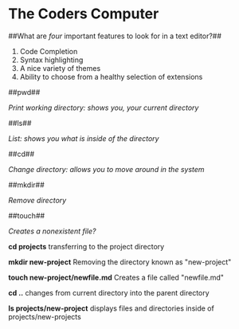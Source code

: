 # The Coders Computer

##What are _four_ important features to look for in a text editor?##

1. Code Completion
2. Syntax highlighting
3. A nice variety of themes
4. Ability to choose from a healthy selection of extensions

##pwd##

*Print working directory: shows you, your current directory*

##ls##

*List: shows you what is inside of the directory*

##cd##

*Change directory: allows you to move around in the system*

##mkdir##

*Remove directory*

##touch##

*Creates a nonexistent file?*

**cd projects** transferring to the project directory

**mkdir new-project** Removing the directory known as "new-project"

**touch new-project/newfile.md** Creates a file called "newfile.md"

**cd ..** changes from current directory into the parent directory

**ls projects/new-project** displays files and directories inside of projects/new-projects


